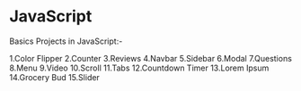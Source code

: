 # JavaScript

 Basics Projects in JavaScript:-


1.Color Flipper
2.Counter
3.Reviews
4.Navbar
5.Sidebar
6.Modal
7.Questions
8.Menu
9.Video
10.Scroll
11.Tabs
12.Countdown Timer
13.Lorem Ipsum
14.Grocery Bud
15.Slider

